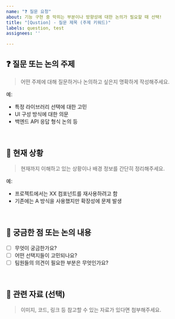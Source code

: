 ```yaml
---
name: "❓ 질문 요청"
about: 기능 구현 중 막히는 부분이나 방향성에 대한 논의가 필요할 때 선택!
title: "[Qustion] - 질문 제목 (주제 키워드)"
labels: question, test
assignees: ''

---
```


## ❓ 질문 또는 논의 주제

> 어떤 주제에 대해 질문하거나 논의하고 싶은지 명확하게 작성해주세요.

예:
- 특정 라이브러리 선택에 대한 고민
- UI 구성 방식에 대한 의문
- 백엔드 API 응답 형식 논의 등

<br />

## 📌 현재 상황

> 현재까지 이해하고 있는 상황이나 배경 정보를 간단히 정리해주세요.

예:
- 프로젝트에서는 XX 컴포넌트를 재사용하려고 함
- 기존에는 A 방식을 사용했지만 확장성에 문제 발생

<br />

## 💭 궁금한 점 또는 논의 내용

- [ ] 무엇이 궁금한가요?
- [ ] 어떤 선택지들이 고민되나요?
- [ ] 팀원들의 의견이 필요한 부분은 무엇인가요?

<br />

## 📎 관련 자료 (선택)

> 이미지, 코드, 링크 등 참고할 수 있는 자료가 있다면 첨부해주세요.
